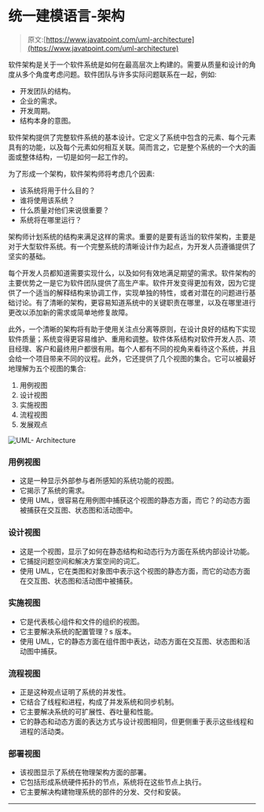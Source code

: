 # 统一建模语言-架构

> 原文:[https://www.javatpoint.com/uml-architecture](https://www.javatpoint.com/uml-architecture)

软件架构是关于一个软件系统是如何在最高层次上构建的。需要从质量和设计的角度从多个角度考虑问题。软件团队与许多实际问题联系在一起，例如:

*   开发团队的结构。
*   企业的需求。
*   开发周期。
*   结构本身的意图。

软件架构提供了完整软件系统的基本设计。它定义了系统中包含的元素、每个元素具有的功能，以及每个元素如何相互关联。简而言之，它是整个系统的一个大的画面或整体结构，一切是如何一起工作的。

为了形成一个架构，软件架构师将考虑几个因素:

*   该系统将用于什么目的？
*   谁将使用该系统？
*   什么质量对他们来说很重要？
*   系统将在哪里运行？

架构师计划系统的结构来满足这样的需求。重要的是要有适当的软件架构，主要是对于大型软件系统。有一个完整系统的清晰设计作为起点，为开发人员遵循提供了坚实的基础。

每个开发人员都知道需要实现什么，以及如何有效地满足期望的需求。软件架构的主要优势之一是它为软件团队提供了高生产率。软件开发变得更加有效，因为它提供了一个适当的解释结构来协调工作，实现单独的特性，或者对潜在的问题进行基础讨论。有了清晰的架构，更容易知道系统中的关键职责在哪里，以及在哪里进行更改以添加新的需求或简单地修复故障。

此外，一个清晰的架构将有助于使用关注点分离等原则，在设计良好的结构下实现软件质量；系统变得更容易维护、重用和调整。软件体系结构对软件开发人员、项目经理、客户和最终用户都很有用。每个人都有不同的视角来看待这个系统，并且会给一个项目带来不同的议程。此外，它还提供了几个视图的集合。它可以被最好地理解为五个视图的集合:

1.  用例视图
2.  设计视图
3.  实施视图
4.  流程视图
5.  发展观点

![UML- Architecture](../Images/9f794b43d4e610753298752bcc21ba34.png)

### 用例视图

*   这是一种显示外部参与者所感知的系统功能的视图。
*   它揭示了系统的需求。
*   使用 UML，很容易在用例图中捕获这个视图的静态方面，而它？的动态方面被捕获在交互图、状态图和活动图中。

### 设计视图

*   这是一个视图，显示了如何在静态结构和动态行为方面在系统内部设计功能。
*   它捕捉问题空间和解决方案空间的词汇。
*   使用 UML，它在类图和对象图中表示这个视图的静态方面，而它的动态方面在交互图、状态图和活动图中被捕获。

### 实施视图

*   它是代表核心组件和文件的组织的视图。
*   它主要解决系统的配置管理？s 版本。
*   使用 UML，它的静态方面在组件图中表达，动态方面在交互图、状态图和活动图中捕获。

### 流程视图

*   正是这种观点证明了系统的并发性。
*   它结合了线程和进程，构成了并发系统和同步机制。
*   它主要解决系统的可扩展性、吞吐量和性能。
*   它的静态和动态方面的表达方式与设计视图相同，但更侧重于表示这些线程和进程的活动类。

### 部署视图

*   该视图显示了系统在物理架构方面的部署。
*   它包括形成系统硬件拓扑的节点，系统将在这些节点上执行。
*   它主要解决构建物理系统的部件的分发、交付和安装。

* * *